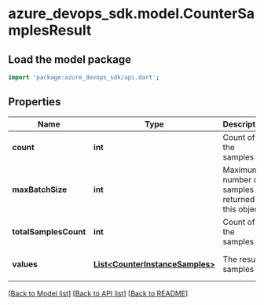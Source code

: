 # azure_devops_sdk.model.CounterSamplesResult

## Load the model package
```dart
import 'package:azure_devops_sdk/api.dart';
```

## Properties
Name | Type | Description | Notes
------------ | ------------- | ------------- | -------------
**count** | **int** | Count of the samples | [optional] [default to null]
**maxBatchSize** | **int** | Maximum number of samples returned in this object | [optional] [default to null]
**totalSamplesCount** | **int** | Count of the samples | [optional] [default to null]
**values** | [**List&lt;CounterInstanceSamples&gt;**](CounterInstanceSamples.md) | The result samples | [optional] [default to []]

[[Back to Model list]](../README.md#documentation-for-models) [[Back to API list]](../README.md#documentation-for-api-endpoints) [[Back to README]](../README.md)


